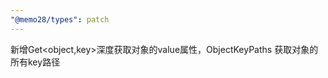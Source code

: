 ```yaml
---
"@memo28/types": patch
---
```


新增Get<object,key>深度获取对象的value属性，ObjectKeyPaths<object> 获取对象的所有key路径
